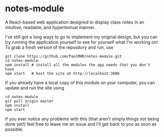 # notes-module
A React-based web application designed to display class notes in an intuitive, readable, and hypertextual manner.

I've still got a long ways to go to implement my original design, but you can try running the application yourself to see for yourself what I'm working on! To grab a fresh version of the repository and run, use

```
git clone https://github.com/PaulMHR/notes-module.git
cd notes-module
npm install # install all the modules the app needs that you don't have
npm start   # host the site at http://localhost:3000
```

If you already have a local copy of this module on your computer, you can update and run the site using

```$xslt
cd notes-module
git pull origin master
npm install
npm start
```

If you ever notice any problems with this (that aren't simply things not being done yet!) feel free to leave me an issue and I'll get back to you as soon as possible.